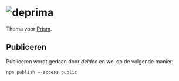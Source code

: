 # ![deprima](https://deidee.com/logo.png?str=dePrisma)

Thema voor [Prism](https://prismjs.com/).

## Publiceren

Publiceren wordt gedaan door _deIdee_ en wel op de volgende manier:

```Shell
npm publish --access public
```

